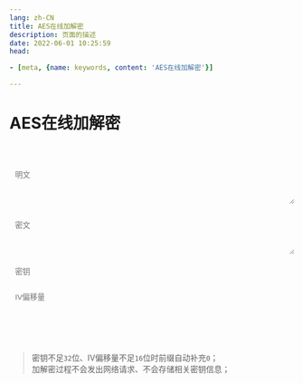 ```yaml
---
lang: zh-CN   
title: AES在线加解密  
description: 页面的描述  
date: 2022-06-01 10:25:59  
head:

- [meta, {name: keywords, content: 'AES在线加解密'}]

---
```


# AES在线加解密

<br>
<br>
<label style="display: flex;">
   <textarea class="oead-textarea" placeholder="明文" v-model="plaintext"></textarea>
</label>
<br>
<label style="display: flex;">
   <textarea class="oead-textarea" placeholder="密文" v-model="ciphertext"></textarea>
</label>
<br>
<label>
   <input class="oead-input" style="resize: none;" placeholder="密钥" v-model="secretKey" type="password"/>
</label>
<br><br>
<label>
   <input class="oead-input" style="resize: none" placeholder="IV偏移量" v-model="iv" type="password"/>
</label>
<br><br><br>
<div>
    <M-Button @click="decrypt()" class="oead-decrypt" :isLoading="decryptBtnLoading" text="解密" type="primary"></M-Button>
    &nbsp;&nbsp;
    <M-Button @click="encrypt()" class="oead-encrypt" :isLoading="encryptBtnLoading" text="加密" type="primary"></M-Button>
    &nbsp;&nbsp;
    <M-Button @click="reset()" text="重置"></M-Button>
</div>
<br>

> 密钥不足`32`位、IV偏移量不足`16`位时前缀自动补充`0`；  
> 加解密过程不会发出网络请求、不会存储相关密钥信息；

<script>

import CryptoJS from "crypto-js";


export default {
  name: 'AES',
  data(){
    return {
        plaintext: "",
        ciphertext: "",
        secretKey: this.getCurrentUrlParam("secretKey"),
        iv: this.getCurrentUrlParam("iv"),
        encryptBtnLoading: false,
        decryptBtnLoading: false,
    };
  },
  created() {
  },
  methods: {
    getCurrentUrlParam(name){
       if (typeof window === 'undefined') {
           return null;
       }
       return getCurrentUrlParam(name);
    },
    decrypt() {
        if(!this.process()){
           return;
        }
        if (!this.ciphertext) {
            $warning("密文不能为空！");
            return;
        }
        this.decryptBtnLoading = true;
        let key = CryptoJS.enc.Utf8.parse(this.secretKey.padStart(32, '0'));
        let iv = CryptoJS.enc.Utf8.parse(this.iv.padStart(16, '0'));
      
        let base64 = CryptoJS.enc.Base64.parse(this.ciphertext);
        let src = CryptoJS.enc.Base64.stringify(base64);

        const decrypt = CryptoJS.AES.decrypt(src, key, {
          iv: iv,
          mode: CryptoJS.mode.CBC,
          padding: CryptoJS.pad.Pkcs7
        });
        this.plaintext = CryptoJS.enc.Utf8.stringify(decrypt).toString();
        this.decryptBtnLoading = false;
    },
    process() {
        if (!this.secretKey) {
            $warning("密钥不能为空！");
            return false;
        }
        if (!this.iv) {
            $warning("IV偏移量不能为空！");
            return false;
        }
        if(this.secretKey.length > 32) {
            $warning("密钥过长，不可超过32位！");
            return false;
        }
        if(this.secretKey.length < 32) {
            this.secretKey = this.secretKey.padStart(32, '0');
        }
        if(this.iv.length > 16) {
            $warning("IV偏移量过长，不可超过16位！");
            return false;
        }
        if(this.iv.length < 16) {
            this.iv = this.iv.padStart(16, '0');
        }
        return true;
    },
    encrypt() {
        if(!this.process()){
           return;
        }
        if (!this.plaintext) {
            $warning("明文不能为空！");
            return;
        }
        this.encryptBtnLoading = true;
        let key = CryptoJS.enc.Utf8.parse(this.secretKey.padStart(32, '0'));
        let iv = CryptoJS.enc.Utf8.parse(this.iv.padStart(16, '0'));
        let srcs = CryptoJS.enc.Utf8.parse(this.plaintext);
        const encrypted = CryptoJS.AES.encrypt(srcs, key, {
          iv: iv,
          mode: CryptoJS.mode.CBC,
          padding: CryptoJS.pad.Pkcs7,
        });
        this.ciphertext = CryptoJS.enc.Base64.stringify(encrypted.ciphertext);
        this.encryptBtnLoading = false;
    },
    reset() {
        this.plaintext = "";
        this.ciphertext = "";
        this.secretKey = "";
        this.iv = "";
    }
  }
}
</script>

<style scoped>

.oead-input{
    transition: background-color var(--t-color), border-color var(--t-color);
    border-radius: 5px;
    height: 28px;
    color: var(--c-text);
    border: 1px solid var(--c-border);
    outline: none;
    background-color: var(--c-bg);
    padding-left : 0.75em;
}

.oead-textarea{
    /*overflow: hidden;*/
    overflow-wrap: break-word; 
    max-height: 400px;
    min-height: 72px;
    resize: vertical;
    width: 100%;
    max-width: 100%;
    border-radius: 5px;
    outline: none;
    background-color: var(--c-bg);
    transition: background-color var(--t-color),border-color var(--t-color);
    color: var(--c-text);
    padding: 0.75em;
    word-break:break-all;
    border: 1px solid var(--c-border);
}
</style>


<AdsbyGoogle slot="7889564278" layout="in-article"/>

<Comment></Comment>
